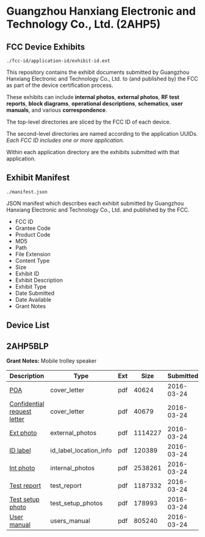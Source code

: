 # Guangzhou Hanxiang Electronic and Technology Co., Ltd. (2AHP5)
## FCC Device Exhibits

```
./fcc-id/application-id/exhibit-id.ext
```

This repository contains the exhibit documents submitted by Guangzhou Hanxiang Electronic and Technology Co., Ltd. to (and published by) the FCC as part of the device certification process.

These exhibits can include **internal photos**, **external photos**, **RF test reports**, **block diagrams**, **operational descriptions**, **schematics**, **user manuals**, and various **correspondence**.

The top-level directories are sliced by the FCC ID of each device.

The second-level directories are named according to the application UUIDs. *Each FCC ID includes one or more application.*

Within each application directory are the exhibits submitted with that application. 

## Exhibit Manifest

```
./manifest.json
```

JSON manifest which describes each exhibit submitted by Guangzhou Hanxiang Electronic and Technology Co., Ltd. and published by the FCC.

- FCC ID
- Grantee Code
- Product Code
- MD5
- Path
- File Extension
- Content Type
- Size
- Exhibit ID
- Exhibit Description
- Exhibit Type
- Date Submitted
- Date Available
- Grant Notes

## Device List
## 2AHP5BLP
**Grant Notes:** Mobile trolley speaker

| Description | Type | Ext | Size | Submitted | Available |
| ----------- | ---- | --- | ---- | --------- | --------- |
| [POA](2AHP5BLP/82cda3d42f18c3e0a0979396581934eb/2941168.pdf) | cover_letter | pdf | 40624 | 2016-03-24 | 2016-03-25 |
| [Confidential request letter](2AHP5BLP/82cda3d42f18c3e0a0979396581934eb/2941169.pdf) | cover_letter | pdf | 40679 | 2016-03-24 | 2016-03-25 |
| [Ext photo](2AHP5BLP/82cda3d42f18c3e0a0979396581934eb/2941172.pdf) | external_photos | pdf | 1114227 | 2016-03-24 | 2016-03-25 |
| [ID label](2AHP5BLP/82cda3d42f18c3e0a0979396581934eb/2941174.pdf) | id_label_location_info | pdf | 120389 | 2016-03-24 | 2016-03-25 |
| [Int photo](2AHP5BLP/82cda3d42f18c3e0a0979396581934eb/2941173.pdf) | internal_photos | pdf | 2538261 | 2016-03-24 | 2016-03-25 |
| [Test report](2AHP5BLP/82cda3d42f18c3e0a0979396581934eb/2941170.pdf) | test_report | pdf | 1187332 | 2016-03-24 | 2016-03-25 |
| [Test setup photo](2AHP5BLP/82cda3d42f18c3e0a0979396581934eb/2941171.pdf) | test_setup_photos | pdf | 178993 | 2016-03-24 | 2016-03-25 |
| [User manual](2AHP5BLP/82cda3d42f18c3e0a0979396581934eb/2941175.pdf) | users_manual | pdf | 805240 | 2016-03-24 | 2016-03-25 |
